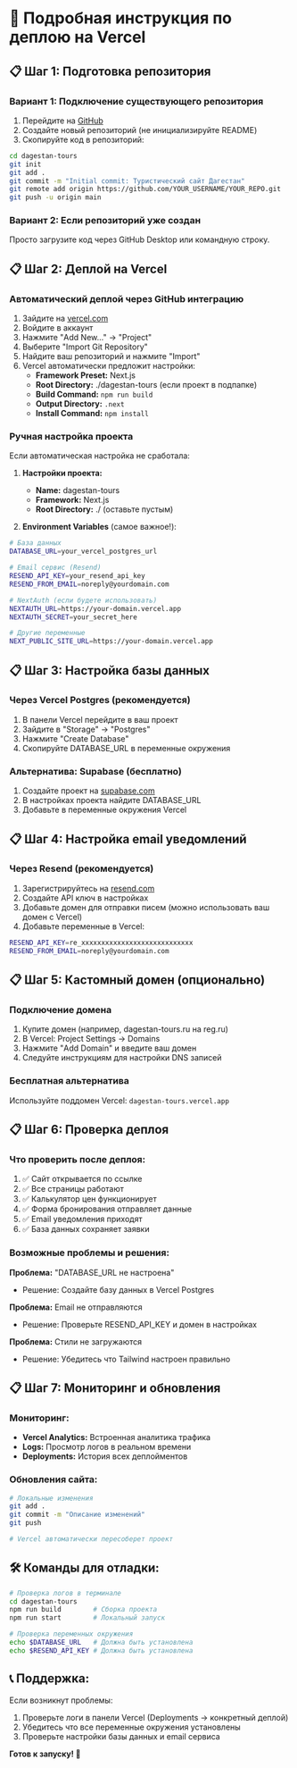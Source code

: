 # 🚀 Подробная инструкция по деплою на Vercel

## 📋 Шаг 1: Подготовка репозитория

### Вариант 1: Подключение существующего репозитория
1. Перейдите на [GitHub](https://github.com)
2. Создайте новый репозиторий (не инициализируйте README)
3. Скопируйте код в репозиторий:
```bash
cd dagestan-tours
git init
git add .
git commit -m "Initial commit: Туристический сайт Дагестан"
git remote add origin https://github.com/YOUR_USERNAME/YOUR_REPO.git
git push -u origin main
```

### Вариант 2: Если репозиторий уже создан
Просто загрузите код через GitHub Desktop или командную строку.

## 📋 Шаг 2: Деплой на Vercel

### Автоматический деплой через GitHub интеграцию
1. Зайдите на [vercel.com](https://vercel.com)
2. Войдите в аккаунт
3. Нажмите "Add New..." → "Project"
4. Выберите "Import Git Repository"
5. Найдите ваш репозиторий и нажмите "Import"
6. Vercel автоматически предложит настройки:
   - **Framework Preset:** Next.js
   - **Root Directory:** ./dagestan-tours (если проект в подпапке)
   - **Build Command:** `npm run build`
   - **Output Directory:** `.next`
   - **Install Command:** `npm install`

### Ручная настройка проекта
Если автоматическая настройка не сработала:

1. **Настройки проекта:**
   - **Name:** dagestan-tours
   - **Framework:** Next.js
   - **Root Directory:** ./ (оставьте пустым)

2. **Environment Variables** (самое важное!):
```bash
# База данных
DATABASE_URL=your_vercel_postgres_url

# Email сервис (Resend)
RESEND_API_KEY=your_resend_api_key
RESEND_FROM_EMAIL=noreply@yourdomain.com

# NextAuth (если будете использовать)
NEXTAUTH_URL=https://your-domain.vercel.app
NEXTAUTH_SECRET=your_secret_here

# Другие переменные
NEXT_PUBLIC_SITE_URL=https://your-domain.vercel.app
```

## 📋 Шаг 3: Настройка базы данных

### Через Vercel Postgres (рекомендуется)
1. В панели Vercel перейдите в ваш проект
2. Зайдите в "Storage" → "Postgres"
3. Нажмите "Create Database"
4. Скопируйте DATABASE_URL в переменные окружения

### Альтернатива: Supabase (бесплатно)
1. Создайте проект на [supabase.com](https://supabase.com)
2. В настройках проекта найдите DATABASE_URL
3. Добавьте в переменные окружения Vercel

## 📋 Шаг 4: Настройка email уведомлений

### Через Resend (рекомендуется)
1. Зарегистрируйтесь на [resend.com](https://resend.com)
2. Создайте API ключ в настройках
3. Добавьте домен для отправки писем (можно использовать ваш домен с Vercel)
4. Добавьте переменные в Vercel:
```bash
RESEND_API_KEY=re_xxxxxxxxxxxxxxxxxxxxxxxxxxxx
RESEND_FROM_EMAIL=noreply@yourdomain.com
```

## 📋 Шаг 5: Кастомный домен (опционально)

### Подключение домена
1. Купите домен (например, dagestan-tours.ru на reg.ru)
2. В Vercel: Project Settings → Domains
3. Нажмите "Add Domain" и введите ваш домен
4. Следуйте инструкциям для настройки DNS записей

### Бесплатная альтернатива
Используйте поддомен Vercel: `dagestan-tours.vercel.app`

## 📋 Шаг 6: Проверка деплоя

### Что проверить после деплоя:
1. ✅ Сайт открывается по ссылке
2. ✅ Все страницы работают
3. ✅ Калькулятор цен функционирует
4. ✅ Форма бронирования отправляет данные
5. ✅ Email уведомления приходят
6. ✅ База данных сохраняет заявки

### Возможные проблемы и решения:

**Проблема:** "DATABASE_URL не настроена"
- Решение: Создайте базу данных в Vercel Postgres

**Проблема:** Email не отправляются
- Решение: Проверьте RESEND_API_KEY и домен в настройках

**Проблема:** Стили не загружаются
- Решение: Убедитесь что Tailwind настроен правильно

## 📋 Шаг 7: Мониторинг и обновления

### Мониторинг:
- **Vercel Analytics:** Встроенная аналитика трафика
- **Logs:** Просмотр логов в реальном времени
- **Deployments:** История всех деплойментов

### Обновления сайта:
```bash
# Локальные изменения
git add .
git commit -m "Описание изменений"
git push

# Vercel автоматически пересоберет проект
```

## 🛠️ Команды для отладки:

```bash
# Проверка логов в терминале
cd dagestan-tours
npm run build        # Сборка проекта
npm run start        # Локальный запуск

# Проверка переменных окружения
echo $DATABASE_URL   # Должна быть установлена
echo $RESEND_API_KEY # Должна быть установлена
```

## 📞 Поддержка:

Если возникнут проблемы:
1. Проверьте логи в панели Vercel (Deployments → конкретный деплой)
2. Убедитесь что все переменные окружения установлены
3. Проверьте настройки базы данных и email сервиса

**Готов к запуску! 🚀**